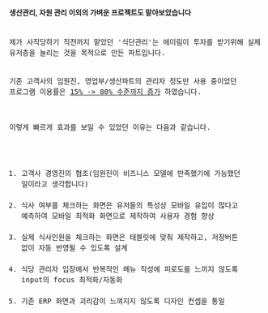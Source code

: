 #### 생산관리, 자원 관리 이외의 가벼운 프로젝트도 맡아보았습니다


<code style='font-size: 100%; line-height: 1.5'>
제가 사직당하기 직전까지 맡았던 '식단관리'는 에이림이 투자를 받기위해 실제 유저층을 늘리는 것을 목적으로 만든 파트입니다.

기존 고객사의 임원진, 영업부/생산파트의 관리자 정도만 사용 중이었던 프로그램 이용률은 <u>15% -> 80% 수준까지 증가</u> 하였습니다.

이렇게 빠르게 효과를 보일 수 있었던 이유는 다음과 같습니다.

1. 고객사 경영진의 협조(임원진이 비즈니스 모델에 만족했기에 가능했던 일이라고 생각합니다)
2. 식사 여부를 체크하는 화면은 유저들의 특성상 모바일 유입이 많다고 예측하여 모바일 최적화 화면으로 제작하여 사용자 경험 향상
3. 실제 식사인원을 체크하는 화면은 태블릿에 맞춰 제작하고, 저장버튼 없이 자동 반영될 수 있도록 설계
4. 식당 관리자 입장에서 반복적인 메뉴 작성에 피로도를 느끼지 않도록 input의 focus 최적화/자동화 
5. 기존 ERP 화면과 괴리감이 느껴지지 않도록 디자인 컨셉을 통일
    

[comment]: <> ([에이림 식단관리 홍보영상]&#40;https://www.youtube.com/watch?v=orh92L-LyAY&#41;)
</code>

<br />